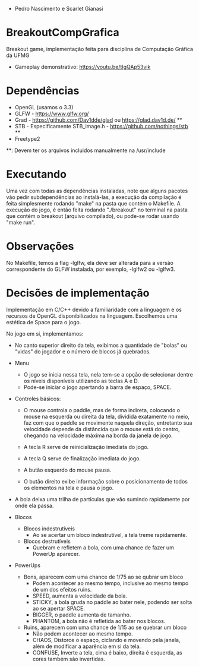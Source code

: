 - Pedro Nascimento e Scarlet Gianasi

# BreakoutCompGrafica
Breakout game, implementação feita para disciplina de Computação Gráfica da UFMG

- Gameplay demonstrativo: https://youtu.be/tIgQAp53vik

# Dependências
- OpenGL (usamos o 3.3)
- GLFW - https://www.glfw.org/
- Grad - https://github.com/Dav1dde/glad ou https://glad.dav1d.de/ **
- STB - Especificamente STB_image.h - https://github.com/nothings/stb **
- Freetype2

**: Devem ter os arquivos incluidos manualmente na /usr/include

# Executando
Uma vez com todas as dependências instaladas, note que alguns pacotes vão pedir subdependências ao instalá-las, a execução da
compilação é feita simplesmente rodando "make" na pasta que contém o Makefile. A execução do jogo, é então feita rodando 
"./breakout" no terminal na pasta que contém o breakout (arquivo compilado), ou pode-se rodar usando "make run".

# Observações
No Makefile, temos a flag -lglfw, ela deve ser alterada para a versão correspondente do GLFW instalada, por exemplo, -lglfw2 ou -lglfw3.


# Decisões de implementação

Implementação em C/C++ devido a familiaridade com a linguagem e os recursos de OpenGL disponibilizados na linguagem.
Escolhemos uma estética de Space para o jogo.

No jogo em si, implementamos:
- No canto superior direito da tela, exibimos a quantidade de "bolas" ou "vidas" do jogador e o número de blocos já quebrados.
- Menu
  - O jogo se inicia nessa tela, nela tem-se a opção de selecionar dentre os níveis disponíveis utilizando as teclas A e D.
  - Pode-se iniciar o jogo apertando a barra de espaço, SPACE.
  
- Controles básicos:
  - O mouse controla o paddle, mas de forma indireta, colocando o mouse na esquerda ou direita da tela, dividida exatamente no meio, faz com que o paddle se movimente naquela direção, entretanto sua velocidade depende da distâncida que o mouse está do centro, chegando na velocidade máxima na borda da janela de jogo.

  - A tecla R serve de reinicialização imediata do jogo.

  - A tecla Q serve de finalização imediata do jogo.

  - A butão esquerdo do mouse pausa.

  - O butão direito exibe informação sobre o posicionamento de todos os elementos na tela e pausa o jogo.

- A bola deixa uma trilha de partículas que vão sumindo rapidamente por onde ela passa.

- Blocos
  - Blocos indestrutíveis 
    - Ao se acertar um bloco indestrutível, a tela treme rapidamente.
  - Blocos destrutíveis
    - Quebram e refletem a bola, com uma chance de fazer um PowerUp aparecer.

- PowerUps  
  - Bons, aparecem com uma chance de 1/75 ao se qubrar um bloco 
    - Podem acontecer ao mesmo tempo, inclusive ao mesmo tempo de um dos efeitos ruins.
    - SPEED, aumenta a velocidade da bola.
    - STICKY, a bola gruda no paddle ao bater nele, podendo ser solta ao se apertar SPACE.
    - BIGGER, o paddle aumenta de tamanho.
    - PHANTOM, a bola não é refletida ao bater nos blocos.
  - Ruins, aparecem com uma chance de 1/15 ao se quebrar um bloco
    - Não podem acontecer ao mesmo tempo.
    - CHAOS, Distorce o espaço, ciclando e movendo pela janela, além de modificar a aparência em si da tela. 
    - CONFUSE, Inverte a tela, cima é baixo, direita é esquerda, as cores também são invertidas.
